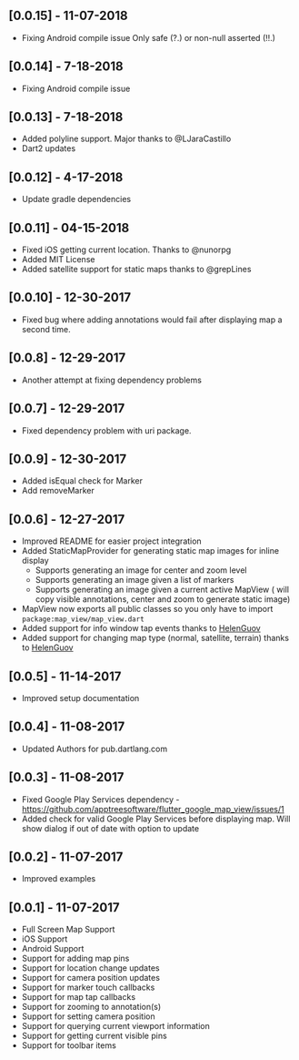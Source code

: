 ## [0.0.15] - 11-07-2018

* Fixing Android compile issue Only safe (?.) or non-null asserted (!!.)

## [0.0.14] - 7-18-2018

* Fixing Android compile issue

## [0.0.13] - 7-18-2018

* Added polyline support. Major thanks to @LJaraCastillo
* Dart2 updates

## [0.0.12] - 4-17-2018

* Update gradle dependencies

## [0.0.11] - 04-15-2018
* Fixed iOS getting current location. Thanks to @nunorpg
* Added MIT License
* Added satellite support for static maps thanks to @grepLines 

## [0.0.10] - 12-30-2017
* Fixed bug where adding annotations would fail after displaying map a second time.

## [0.0.8] - 12-29-2017
* Another attempt at fixing dependency problems

## [0.0.7] - 12-29-2017
* Fixed dependency problem with uri package.

## [0.0.9] - 12-30-2017

* Added isEqual check for Marker
* Add removeMarker

## [0.0.6] - 12-27-2017

* Improved README for easier project integration
* Added StaticMapProvider for generating static map images for inline display
    * Supports generating an image for center and zoom level
    * Supports generating an image given a list of markers
    * Supports generating an image given a current active MapView ( will copy visible annotations, center and zoom to generate static image)
* MapView now exports all public classes so you only have to import `package:map_view/map_view.dart`
* Added support for info window tap events thanks to [HelenGuov](https://github.com/HelenGuov)
* Added support for changing map type (normal, satellite, terrain) thanks to [HelenGuov](https://github.com/HelenGuov)

## [0.0.5] - 11-14-2017

* Improved setup documentation

## [0.0.4] - 11-08-2017

* Updated Authors for pub.dartlang.com

## [0.0.3] - 11-08-2017

* Fixed Google Play Services dependency - https://github.com/apptreesoftware/flutter_google_map_view/issues/1
* Added check for valid Google Play Services before displaying map. Will show dialog if out of date with option to update

## [0.0.2] - 11-07-2017

* Improved examples

## [0.0.1] - 11-07-2017

* Full Screen Map Support
* iOS Support
* Android Support
* Support for adding map pins
* Support for location change updates
* Support for camera position updates
* Support for marker touch callbacks
* Support for map tap callbacks
* Support for zooming to annotation(s)
* Support for setting camera position
* Support for querying current viewport information
* Support for getting current visible pins
* Support for toolbar items
